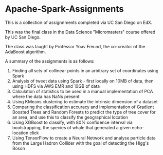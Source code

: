 # Apache-Spark-Assignments

This is a collection of assignnments completed via UC San Diego on EdX.

This was the final class in the Data Science "Micromasters" course offered by UC San Diego.

The class was taught by Professor Yoav Freund, the co-creator of the AdaBoost algorithm.

A summary of the assignments is as follows:

1. Finding all sets of collinear points in an arbitrary set of coordinates using Spark
2. Analysis of tweet data using Spark - first locally on 10MB of data, then using HDFS via AWS EMR and 10GB of data
3. Calculation of statistics to be used in a manual implementation of PCA where the data has NaNs present
4. Using KMeans clustering to estimate the intrinsic dimension of a dataset
5. Comparing the classification accuracy and implementation of Gradient Boosted Trees and Random Forests to predict the type of tree cover for an area,
and use this to classify the geographical location
6. Using XGBoost to classify, with 80% confidence interval via bootstrapping, the species of whale that generated a given echo-location click
7. Using TensorFlow to create a Neural Network and analyse particle data from the Large Hadron Collider with the goal of detecting the Higg's Boson
